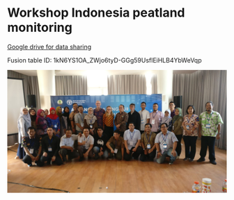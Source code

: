 # Workshop Indonesia peatland monitoring
[Google drive for data sharing](https://drive.google.com/open?id=1PJRpjJZjydHZIUyi0rF5SnrWiXbtLQf9)


Fusion table ID: 1kN6YS1OA_ZWjo6tyD-GGg59UsflEiHLB4YbWeVqp




![group pic](/docs/imgs/group_pic.jpg)
